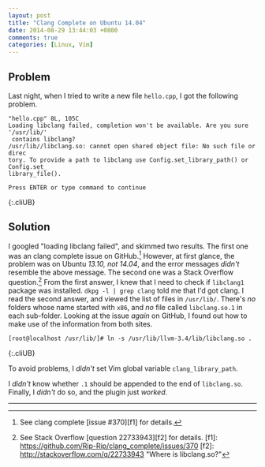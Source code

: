 ```yaml
---
layout: post
title: "Clang Complete on Ubuntu 14.04"
date: 2014-08-29 13:44:03 +0800
comments: true
categories: [Linux, Vim]
---
```


Problem
---

Last night, when I tried to write a new file `hello.cpp`, I got the
following problem.

    "hello.cpp" 8L, 105C
    Loading libclang failed, completion won't be available. Are you sure '/usr/lib/'
     contains libclang?
	/usr/lib//libclang.so: cannot open shared object file: No such file or direc
    tory. To provide a path to libclang use Config.set_library_path() or Config.set_
    library_file().

    Press ENTER or type command to continue
{:.cliUB}

<!-- more -->

Solution
---

I googled "loading libclang failed", and skimmed two results.  The
first one was an clang complete issue on GitHub.[^1]  However, at
first glance, the problem was on Ubuntu *13.10, not 14.04*, and the
error messages *didn't* resemble the above message.  The second one
was a Stack Overflow question.[^2]  From the first answer, I knew that
I need to check if `libclang1` package was installed.  `dkpg -l | grep
clang` told me that I'd got clang.  I read the second answer, and
viewed the list of files in `/usr/lib/`.  There's *no* folders whose
name started with `x86`, and *no* file called `libclang.so.1` in each
sub-folder.  Looking at the issue *again* on GitHub, I found out how
to make use of the information from both sites.

    [root@localhost /usr/lib/]# ln -s /usr/lib/llvm-3.4/lib/libclang.so .
{:.cliUB}

To avoid problems, I *didn't* set Vim global variable
`clang_library_path`.

I *didn't* know whether `.1` should be appended to the end of
`libclang.so`.  Finally, I *didn't* do so, and the plugin just
*worked*.

---
[^1]: See clang complete [issue #370][f1] for details.
[^2]: See Stack Overflow [question 22733943][f2] for details.
[f1]: https://github.com/Rip-Rip/clang_complete/issues/370
[f2]: http://stackoverflow.com/q/22733943 "Where is libclang.so?"
